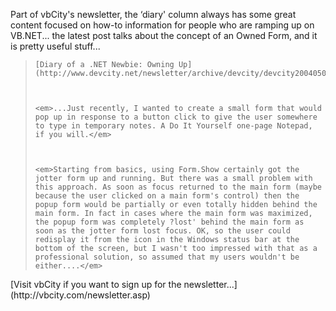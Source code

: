 Part of vbCity's newsletter, the &#8216;diary' column always has some great content focused on how-to information for people who are ramping up on VB.NET... the latest post talks about the concept of an Owned Form, and it is pretty useful stuff...

<blockquote dir="ltr" style="MARGIN-RIGHT: 0px">

    [Diary of a .NET Newbie: Owning Up](http://www.devcity.net/newsletter/archive/devcity/devcity20040505.htm#ni020)



    <em>...Just recently, I wanted to create a small form that would pop up in response to a button click to give the user somewhere to type in temporary notes. A Do It Yourself one-page Notepad, if you will.</em>



    <em>Starting from basics, using Form.Show certainly got the jotter form up and running. But there was a small problem with this approach. As soon as focus returned to the main form (maybe because the user clicked on a main form's control) then the popup form would be partially or even totally hidden behind the main form. In fact in cases where the main form was maximized, the popup form was completely ?lost' behind the main form as soon as the jotter form lost focus. OK, so the user could redisplay it from the icon in the Windows status bar at the bottom of the screen, but I wasn't too impressed with that as a professional solution, so assumed that my users wouldn't be either....</em>

</blockquote>

<p dir="ltr">
  [Visit vbCity if you want to sign up for the newsletter...](http://vbcity.com/newsletter.asp)
